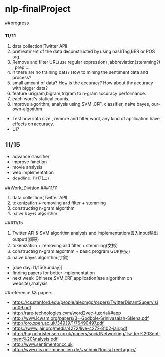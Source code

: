 # nlp-finalProject

##progress
### 11/11
1. data collection(Twitter API)
2. pretreatment of the data deconstructed by using hashTag,NER or POS tag.
3. Remove and filter URL(use regular expression) ,abbreviation(stemming?) , prep....
4. if there are no training data? How to mining the sentiment data and process?
5. small amount of data? How is the accuracy? How about the accuracy with bigger data?
6. feature unigram,bigram,trigram to n-gram accuracy performance.
7. each word's statical counts.
8. improve algorithm, analysis using SVM ,CRF, classifier, naive bayes, our-own-algorithm


* Test how data size , remove and filter word, any kind of application have effects on accuracy.
* UI?
## 11/15
* advance classifier
* improve function
* movie analysis
* web implementation
* deadline: 11/17(二)


##Work_Division
###11/11
1. data collection(Twitter API)
2. tokenization + removing and filter + stemming
3. constructing n-gram algorithm
4. naive bayes algorithm

###11/15
1. Twitter API & SVM algorithm analysis and implementation(丟入input輸出output)(凱哥)
2. tokenization + removing and filter + stemming(文彬)
3. constructing n-gram algorithm + basic program GUI(振安)
4. naive bayes algorithm(丁錦)


* [due day: 11/15(Sunday)]
* finding papers for better implementation
* next week: Chinese,SVM,CRF,application(use algorithm on website),analysis


##reference && papers
* https://cs.stanford.edu/people/alecmgo/papers/TwitterDistantSupervision09.pdf
* http://rare-technologies.com/word2vec-tutorial/#app
* http://www.icwsm.org/papers/3--Godbole-Srinivasaiah-Skiena.pdf
* http://oro.open.ac.uk/34929/1/76490497.pdf
* https://www.jair.org/media/4272/live-4272-8102-jair.pdf
* http://hughchristensen.co.uk/papers/socialNetworking/Twitter%20Sentiment%20Analysis.pdf
* http://www.sentimentor.co.uk
* http://www.cis.uni-muenchen.de/~schmid/tools/TreeTagger/
